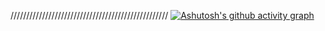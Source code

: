 //////////////////////////////////////////////////
[![Ashutosh's github activity graph](https://activity-graph.herokuapp.com/graph?username=hanedotoaranea)](https://github.com/hanedotoaranea/github-readme-activity-graph)


